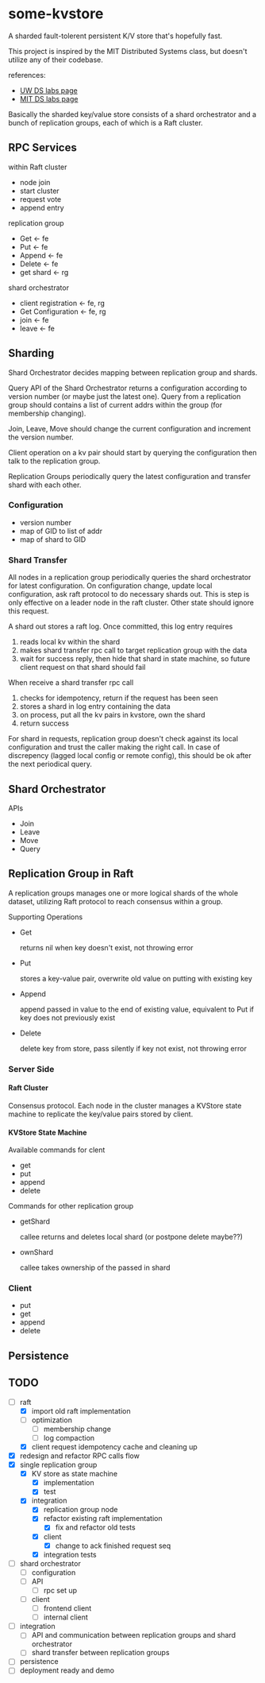 # some-kvstore
A sharded fault-tolerent persistent K/V store that's hopefully fast.

This project is inspired by the MIT Distributed Systems class, but doesn't utilize any of their codebase.

references:
- [UW DS labs page](https://gitlab.cs.washington.edu/dwoos/452-labs/-/wikis/home)
- [MIT DS labs page](http://nil.csail.mit.edu/6.824/2015/index.html)

Basically the sharded key/value store consists of a shard orchestrator and a bunch of replication groups, each of which is a Raft cluster.

## RPC Services

within Raft cluster
- node join
- start cluster
- request vote
- append entry

replication group
- Get <- fe
- Put <- fe
- Append <- fe
- Delete <- fe
- get shard <- rg

shard orchestrator
- client registration <- fe, rg
- Get Configuration <- fe, rg
- join <- fe
- leave <- fe

## Sharding

Shard Orchestrator decides mapping between replication group and shards.

Query API of the Shard Orchestrator returns a configuration according to version number (or maybe just the latest one). Query from a replication group should contains a list of current addrs within the group (for membership changing).

Join, Leave, Move should change the current configuration and increment the version number.

Client operation on a kv pair should start by querying the configuration then talk to the replication group.

Replication Groups periodically query the latest configuration and transfer shard with each other.

### Configuration

- version number
- map of GID to list of addr
- map of shard to GID

### Shard Transfer

All nodes in a replication group periodically queries the shard orchestrator for latest configuration. On configuration change, update local configuration, ask raft protocol to do necessary shards out. This is step is only effective on a leader node in the raft cluster. Other state should ignore this request.

A shard out stores a raft log. Once committed, this log entry requires

1. reads local kv within the shard
2. makes shard transfer rpc call to target replication group with the data
3. wait for success reply, then hide that shard in state machine, so future client request on that shard should fail

When receive a shard transfer rpc call

1. checks for idempotency, return if the request has been seen
2. stores a shard in log entry containing the data
3. on process, put all the kv pairs in kvstore, own the shard
4. return success

For shard in requests, replication group doesn't check against its local configuration and trust the caller making the right call. In case of discrepency (lagged local config or remote config), this should be ok after the next periodical query.

## Shard Orchestrator

APIs

- Join
- Leave
- Move
- Query

## Replication Group in Raft

A replication groups manages one or more logical shards of the whole dataset, utilizing Raft protocol to reach consensus within a group.

Supporting Operations
- Get

    returns nil when key doesn't exist, not throwing error

- Put

    stores a key-value pair, overwrite old value on putting with existing key

- Append

    append passed in value to the end of existing value, equivalent to Put if key does not previously exist

- Delete

    delete key from store, pass silently if key not exist, not throwing error

### Server Side

#### Raft Cluster
Consensus protocol. Each node in the cluster manages a KVStore state machine to replicate the key/value pairs stored by client.

#### KVStore State Machine
Available commands for clent
- get
- put
- append
- delete

Commands for other replication group
- getShard

    callee returns and deletes local shard (or postpone delete maybe??)

- ownShard

    callee takes ownership of the passed in shard

### Client
- put
- get
- append
- delete

## Persistence

## TODO
- [ ] raft
    - [x] import old raft implementation
    - [ ] optimization
        - [ ] membership change
        - [ ] log compaction
    - [x] client request idempotency cache and cleaning up
- [x] redesign and refactor RPC calls flow
- [x] single replication group
    - [x] KV store as state machine
        - [x] implementation
        - [x] test
    - [x] integration
        - [x] replication group node
        - [x] refactor existing raft implementation
            - [x] fix and refactor old tests
        - [x] client
            - [x] change to ack finished request seq
        - [x] integration tests
- [ ] shard orchestrator
    - [ ] configuration
    - [ ] API
        - [ ] rpc set up
    - [ ] client
        - [ ] frontend client
        - [ ] internal client
- [ ] integration
    - [ ] API and communication between replication groups and shard orchestrator
    - [ ] shard transfer between replication groups
- [ ] persistence
- [ ] deployment ready and demo